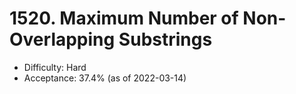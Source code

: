 # 1520. Maximum Number of Non-Overlapping Substrings
- Difficulty: Hard
- Acceptance: 37.4% (as of 2022-03-14)
